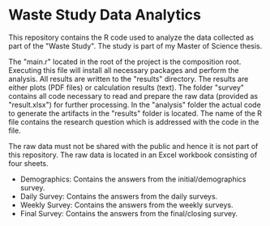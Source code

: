 # Waste Study Data Analytics

This repository contains the R code used to analyze the data collected as part of the "Waste Study".
The study is part of my Master of Science thesis.

The "main.r" located in the root of the project is the composition root. Executing this file will install all necessary packages and perform the analysis. All results are written to the "results" directory. The results are either plots (PDF files) or calculation results (text).  The folder "survey" contains all code necessary to read and prepare the raw data (provided as "result.xlsx") for further processing. In the "analysis" folder the actual code to generate the artifacts in the "results" folder is located. The name of the R file contains the research question which is addressed with the code in the file.

The raw data must not be shared with the public and hence it is not part of this repository.
The raw data is located in an Excel workbook consisting of four sheets.

- Demographics: Contains the answers from the initial/demographics survey.
- Daily Survey: Contains the answers from the daily surveys.
- Weekly Survey: Contains the answers from the weekly surveys.
- Final Survey:  Contains the answers from the final/closing survey.
